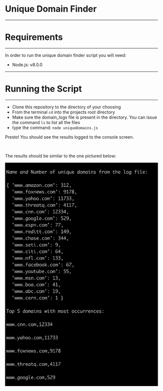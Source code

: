 <h1>Unique Domain Finder</h1>
<hr>

<h1>Requirements</h1>
<hr>
<p>In order to run the unique domain finder script you will need: </p>
<ul>
    <li>Node.js: v8.0.0</li>
</ul>
<hr>

<h1>Running the Script</h1>
<hr>
<ul>
    <li>Clone this repository to the directory of your choosing</li>
    <li>From the terminal <code>cd</code> into the projects root directory</li>
    <li>Make sure the domain_logs file is present in the directory. You can issue the command <code>ls</code> to list all the files</li>
    <li>type the command: <code>node uniqueDomains.js</code></li>
</ul>
<p>Presto! You should see the results logged to the console screen.</p>
<br/>

<p>The results should be similar to the one pictured below: </p>
<img src='https://github.com/rbaran7/uniqueDomainFinder/blob/master/ResultsImage/uniqueDomainResults.png' alt='results'></img>
